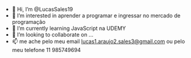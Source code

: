 - 👋 Hi, I’m @LucasSales19
- 👀 I’m interested in  aprender a programar e ingressar no mercado de programação
- 🌱 I’m currently learning JavaScript na UDEMY   
- 💞️ I’m looking to collaborate on ...       
- 📫 me ache pelo meu email lucas1.araujo2.sales3@gmail.com ou pelo meu telefone 11 985749694

<!---
LucasSales19/LucasSales19 is a ✨ special ✨ repository because its `README.md` (this file) appears on your GitHub profile.
You can click the Preview link to take a look at your changes.
--->
